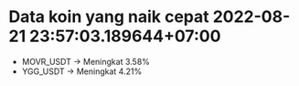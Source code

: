 # Data koin yang naik cepat 2022-08-21 23:57:03.189644+07:00

* MOVR_USDT -> Meningkat 3.58%
* YGG_USDT -> Meningkat 4.21%
